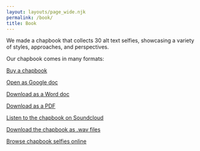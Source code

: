 ```yaml
---
layout: layouts/page_wide.njk
permalink: /book/
title: Book
---
```

We made a chapbook that collects 30 alt text selfies, showcasing a variety of styles, approaches, and perspectives.

Our chapbook comes in many formats:

<a href="https://forms.gle/3Snbv6Hm9gZfPZXy6" target="_blank" class="ats-button">Buy a chapbook</a>

<a href="https://docs.google.com/document/d/1o4dbbsqHpfyGTvlNcZPUMrxVQYVqHC2WKJ9AglfshPI/edit?usp=sharing" target="_blank" class="ats-button">Open as Google doc</a>

<a href="#" class="ats-button">Download as a Word doc</a>

<a href="#" class="ats-button">Download as a PDF</a>

<a href="#" class="ats-button">Listen to the chapbook on Soundcloud</a>

<a href="#" class="ats-button">Download the chapbook as .wav files</a>

<a href="https://alt-text-selfies.netlify.app/selfies/?filter=chapbook" class="ats-button">Browse chapbook selfies online</a>
